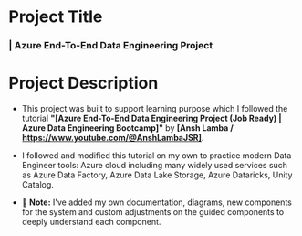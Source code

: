 # Project Title
### | **Azure End-To-End Data Engineering Project**

# Project Description
- This project was built to support learning purpose which I followed the tutorial **"[Azure End-To-End Data Engineering Project (Job Ready) | Azure Data Engineering Bootcamp]"** by **[Ansh Lamba / https://www.youtube.com/@AnshLambaJSR]**.


- I followed and modified this tutorial on my own to practice modern Data Engineer tools: Azure cloud including many widely used services such as Azure Data Factory, Azure Data Lake Storage, Azure Dataricks, Unity Catalog. 
- **📌 Note:** I've added my own documentation, diagrams, new components for the system and custom adjustments on the guided components to deeply understand each component.


